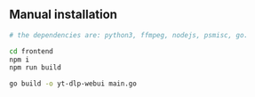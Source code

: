 ## Manual installation

```sh
# the dependencies are: python3, ffmpeg, nodejs, psmisc, go.

cd frontend
npm i
npm run build

go build -o yt-dlp-webui main.go
```
